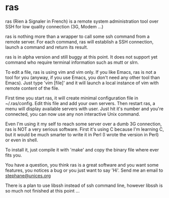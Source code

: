 ras
===

ras (Rien à Signaler in French) is a remote system administration tool over SSH for low quality connection (3G, Modem ...)

ras is nothing more than a wrapper to call some ssh command from a
remote server. For each command, ras will establish a SSH connection,
launch a command and return its result.

ras is in alpha version and still buggy at this point. It does not
support yet command who require terminal information such as mutt or
slrn.

To edit a file, ras is using vim and vim only. If you like Emacs, ras is
not a tool for you (anyway, if you use Emacs, you don't need any other
tool than Emacs). Just type 'vim [file]' and it will launch a local
instance of vim with remote content of the file.

First time you start ras, it will create minimal configuration file in
~/.ras/config. Edit this file and add your own servers. Then restart
ras, a menu will display available servers with user. Just hit it's
number and you're connected, you can now use any non interactive Unix
command.

Even I'm using it my self to reach some server over a dumb 3G
connection, ras is NOT a very serious software. First it's using C
because I'm learning C, but it would be much smarter to write it in Perl
(I wrote the version in Perl) or even in shell.

To install it, just compile it with 'make' and copy the binary file
where ever fits you.

You have a question, you think ras is a great software and you want some
features, you notices a bug or you just want to say 'Hi'. Send me an
email to stephane@unices.org

There is a plan to use libssh instead of ssh command line, however
libssh is so much not finished at this point ...

